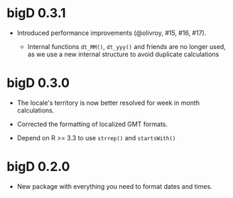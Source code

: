 # bigD 0.3.1

* Introduced performance improvements (@olivroy, #15, #16, #17).

  * Internal functions `dt_MM()`, `dt_yyy()` and friends are no longer used, as we
    use a new internal structure to avoid duplicate calculations

# bigD 0.3.0

* The locale's territory is now better resolved for week in month calculations.

* Corrected the formatting of localized GMT formats.

* Depend on R >= 3.3 to use `strrep()` and `startsWith()`

# bigD 0.2.0

* New package with everything you need to format dates and times.
